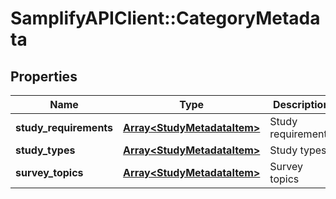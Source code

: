 # SamplifyAPIClient::CategoryMetadata

## Properties
Name | Type | Description | Notes
------------ | ------------- | ------------- | -------------
**study_requirements** | [**Array&lt;StudyMetadataItem&gt;**](StudyMetadataItem.md) | Study requirements | 
**study_types** | [**Array&lt;StudyMetadataItem&gt;**](StudyMetadataItem.md) | Study types | 
**survey_topics** | [**Array&lt;StudyMetadataItem&gt;**](StudyMetadataItem.md) | Survey topics | 


